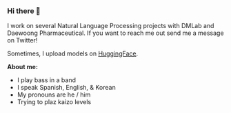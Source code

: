 ### Hi there 👋

<!--
**guialfaro053/guialfaro053** is a ✨ _special_ ✨ repository because its `README.md` (this file) appears on your GitHub profile.

Here are some ideas to get you started:
-->
I work on several Natural Language Processing projects with DMLab and Daewoong Pharmaceutical.
If you want to reach me out send me a message on Twitter!

Sometimes, I upload models on [HuggingFace](https://huggingface.co/guialfaro).

**About me:**
- I play bass in a band
- I speak Spanish, English, & Korean
- My pronouns are he / him
- Trying to plaz kaizo levels 


